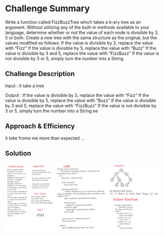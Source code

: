 # Challenge Summary
Write a function called FizzBuzzTree which takes a k-ary tree as an argument.
Without utilizing any of the built-in methods available to your language, determine whether or not the value of each node is divisible by 3, 5 or both. Create a new tree with the same structure as the original, but the values modified as follows:
If the value is divisible by 3, replace the value with “Fizz”
If the value is divisible by 5, replace the value with “Buzz”
If the value is divisible by 3 and 5, replace the value with “FizzBuzz”
If the value is not divisible by 3 or 5, simply turn the number into a String.



## Challenge Description
Input : it take a tree

Output : If the value is divisible by 3, replace the value with “Fizz”
         If the value is divisible by 5, replace the value with “Buzz”
         If the value is divisible by 3 and 5, replace the value with “FizzBuzz”
         If the value is not divisible by 3 or 5, simply turn the number into a String.ee


## Approach & Efficiency
it toke frome me more than expected ...

## Solution
<img src="../../../assests/fizz_buzz_tree.png">
